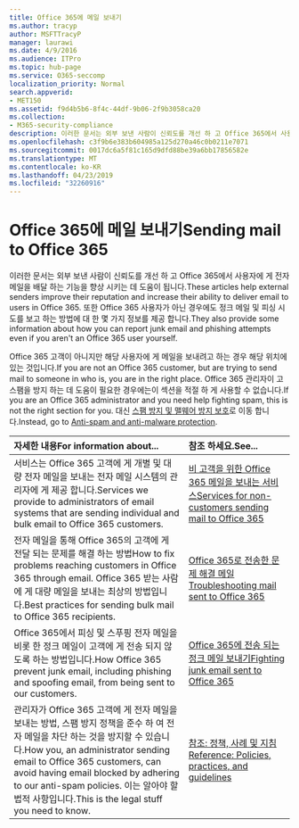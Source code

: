 ```yaml
---
title: Office 365에 메일 보내기
ms.author: tracyp
author: MSFTTracyP
manager: laurawi
ms.date: 4/9/2016
ms.audience: ITPro
ms.topic: hub-page
ms.service: O365-seccomp
localization_priority: Normal
search.appverid:
- MET150
ms.assetid: f9d4b5b6-8f4c-44df-9b06-2f9b3058ca20
ms.collection:
- M365-security-compliance
description: 이러한 문서는 외부 보낸 사람이 신뢰도를 개선 하 고 Office 365에서 사용자에 게 전자 메일을 배달 하는 기능을 향상 시키는 데 도움이 됩니다. 또한 Office 365 사용자가 아닌 경우에도 정크 메일 및 피싱 시도를 보고 하는 방법에 대 한 몇 가지 정보를 제공 합니다.
ms.openlocfilehash: c3f9b6e383b604985a125d270a46c0b0211e7071
ms.sourcegitcommit: 0017dc6a5f81c165d9dfd88be39a6bb17856582e
ms.translationtype: MT
ms.contentlocale: ko-KR
ms.lasthandoff: 04/23/2019
ms.locfileid: "32260916"
---
```

# <a name="sending-mail-to-office-365"></a><span data-ttu-id="710d7-104">Office 365에 메일 보내기</span><span class="sxs-lookup"><span data-stu-id="710d7-104">Sending mail to Office 365</span></span>

<span data-ttu-id="710d7-105">이러한 문서는 외부 보낸 사람이 신뢰도를 개선 하 고 Office 365에서 사용자에 게 전자 메일을 배달 하는 기능을 향상 시키는 데 도움이 됩니다.</span><span class="sxs-lookup"><span data-stu-id="710d7-105">These articles help external senders improve their reputation and increase their ability to deliver email to users in Office 365.</span></span> <span data-ttu-id="710d7-106">또한 Office 365 사용자가 아닌 경우에도 정크 메일 및 피싱 시도를 보고 하는 방법에 대 한 몇 가지 정보를 제공 합니다.</span><span class="sxs-lookup"><span data-stu-id="710d7-106">They also provide some information about how you can report junk email and phishing attempts even if you aren't an Office 365 user yourself.</span></span>
  
<span data-ttu-id="710d7-107">Office 365 고객이 아니지만 해당 사용자에 게 메일을 보내려고 하는 경우 해당 위치에 있는 것입니다.</span><span class="sxs-lookup"><span data-stu-id="710d7-107">If you are not an Office 365 customer, but are trying to send mail to someone in who is, you are in the right place.</span></span> <span data-ttu-id="710d7-108">Office 365 관리자이 고 스팸을 방지 하는 데 도움이 필요한 경우에는이 섹션을 적절 하 게 사용할 수 없습니다.</span><span class="sxs-lookup"><span data-stu-id="710d7-108">If you are an Office 365 administrator and you need help fighting spam, this is not the right section for you.</span></span> <span data-ttu-id="710d7-109">대신 [스팸 방지 및 맬웨어 방지 보호](http://technet.microsoft.com/library/93c6c227-7442-4293-b64d-ec8f15c928db.aspx)로 이동 합니다.</span><span class="sxs-lookup"><span data-stu-id="710d7-109">Instead, go to [Anti-spam and anti-malware protection](http://technet.microsoft.com/library/93c6c227-7442-4293-b64d-ec8f15c928db.aspx).</span></span>
  
|<span data-ttu-id="710d7-110">**자세한 내용**</span><span class="sxs-lookup"><span data-stu-id="710d7-110">**For information about...**</span></span>|<span data-ttu-id="710d7-111">**참조 하세요.**</span><span class="sxs-lookup"><span data-stu-id="710d7-111">**See...**</span></span>|
|:-----|:-----|
|<span data-ttu-id="710d7-112">서비스는 Office 365 고객에 게 개별 및 대량 전자 메일을 보내는 전자 메일 시스템의 관리자에 게 제공 합니다.</span><span class="sxs-lookup"><span data-stu-id="710d7-112">Services we provide to administrators of email systems that are sending individual and bulk email to Office 365 customers.</span></span>  <br/> |[<span data-ttu-id="710d7-113">비 고객을 위한 Office 365 메일을 보내는 서비스</span><span class="sxs-lookup"><span data-stu-id="710d7-113">Services for non-customers sending mail to Office 365</span></span>](services-for-non-customers.md) <br/> |
|<span data-ttu-id="710d7-114">전자 메일을 통해 Office 365의 고객에 게 전달 되는 문제를 해결 하는 방법</span><span class="sxs-lookup"><span data-stu-id="710d7-114">How to fix problems reaching customers in Office 365 through email.</span></span> <span data-ttu-id="710d7-115">Office 365 받는 사람에 게 대량 메일을 보내는 최상의 방법입니다.</span><span class="sxs-lookup"><span data-stu-id="710d7-115">Best practices for sending bulk mail to Office 365 recipients.</span></span>  <br/> |[<span data-ttu-id="710d7-116">Office 365로 전송한 문제 해결 메일</span><span class="sxs-lookup"><span data-stu-id="710d7-116">Troubleshooting mail sent to Office 365</span></span>](troubleshooting-mail-sent-to-office-365.md) <br/> |
|<span data-ttu-id="710d7-117">Office 365에서 피싱 및 스푸핑 전자 메일을 비롯 한 정크 메일이 고객에 게 전송 되지 않도록 하는 방법입니다.</span><span class="sxs-lookup"><span data-stu-id="710d7-117">How Office 365 prevent junk email, including phishing and spoofing email, from being sent to our customers.</span></span>  <br/> |[<span data-ttu-id="710d7-118">Office 365에 전송 되는 정크 메일 보내기</span><span class="sxs-lookup"><span data-stu-id="710d7-118">Fighting junk email sent to Office 365</span></span>](fighting-junk-email.md) <br/> |
|<span data-ttu-id="710d7-119">관리자가 Office 365 고객에 게 전자 메일을 보내는 방법, 스팸 방지 정책을 준수 하 여 전자 메일을 차단 하는 것을 방지할 수 있습니다.</span><span class="sxs-lookup"><span data-stu-id="710d7-119">How you, an administrator sending email to Office 365 customers, can avoid having email blocked by adhering to our anti-spam policies.</span></span> <span data-ttu-id="710d7-120">이는 알아야 할 법적 사항입니다.</span><span class="sxs-lookup"><span data-stu-id="710d7-120">This is the legal stuff you need to know.</span></span>  <br/> |[<span data-ttu-id="710d7-121">참조: 정책, 사례 및 지침</span><span class="sxs-lookup"><span data-stu-id="710d7-121">Reference: Policies, practices, and guidelines</span></span>](reference-policies-practices-and-guidelines.md) <br/> |
   

